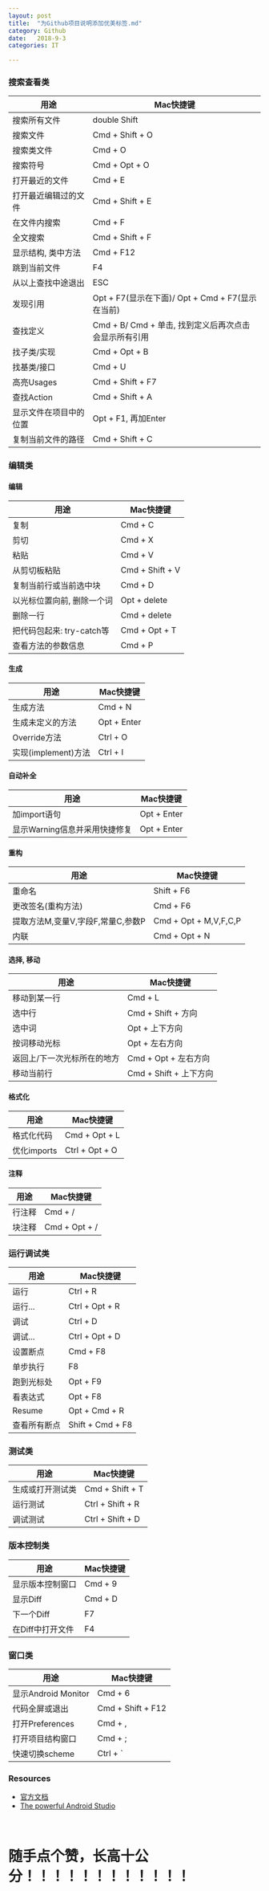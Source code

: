 ```yaml
---
layout: post
title:  "为Github项目说明添加优美标签.md"
category: Github
date:   2018-9-3 
categories: IT

---
```

### 搜索查看类

| 用途 | Mac快捷键 |
| --- | --- |
| 搜索所有文件 | double Shift |
| 搜索文件 | Cmd + Shift + O |
| 搜索类文件 | Cmd + O |
| 搜索符号 | Cmd + Opt + O |
| 打开最近的文件 | Cmd + E |
| 打开最近编辑过的文件 | Cmd + Shift + E |
| 在文件内搜索 | Cmd + F |
| 全文搜索 | Cmd + Shift + F |
| 显示结构, 类中方法 | Cmd + F12 |
| 跳到当前文件 | F4 |
| 从以上查找中途退出 | ESC |
| 发现引用 | Opt + F7(显示在下面)/ Opt + Cmd + F7(显示在当前) |
| 查找定义 | Cmd + B/ Cmd + 单击, 找到定义后再次点击会显示所有引用 |
| 找子类/实现 | Cmd + Opt + B |
| 找基类/接口 | Cmd + U |
| 高亮Usages | Cmd + Shift + F7 |
| 查找Action | Cmd + Shift + A |
| 显示文件在项目中的位置 | Opt + F1, 再加Enter |
| 复制当前文件的路径 | Cmd + Shift + C |

### 编辑类

#### 编辑

| 用途 | Mac快捷键 |
| --- | --- |
| 复制 | Cmd + C |
| 剪切 | Cmd + X |
| 粘贴 | Cmd + V |
| 从剪切板粘贴 | Cmd + Shift + V |
| 复制当前行或当前选中块 | Cmd + D |
| 以光标位置向前, 删除一个词 | Opt + delete |
| 删除一行 | Cmd + delete |
| 把代码包起来: try-catch等 | Cmd + Opt + T |
| 查看方法的参数信息 | Cmd + P |

#### 生成

| 用途 | Mac快捷键 |
| --- | --- |
| 生成方法 | Cmd + N |
| 生成未定义的方法 | Opt + Enter |
| Override方法 | Ctrl + O |
| 实现(implement)方法 | Ctrl + I |

#### 自动补全

| 用途 | Mac快捷键 |
| --- | --- |
| 加import语句 | Opt + Enter |
| 显示Warning信息并采用快捷修复 | Opt + Enter |

#### 重构

| 用途 | Mac快捷键 |
| --- | --- |
| 重命名 | Shift + F6 |
| 更改签名(重构方法) | Cmd + F6 |
| 提取方法M,变量V,字段F,常量C,参数P | Cmd + Opt + M,V,F,C,P |
| 内联 | Cmd + Opt + N |

#### 选择, 移动

| 用途 | Mac快捷键 |
| --- | --- |
| 移动到某一行 | Cmd + L |
| 选中行 | Cmd + Shift + 方向 |
| 选中词 | Opt + 上下方向 |
| 按词移动光标 | Opt + 左右方向 |
| 返回上/下一次光标所在的地方 | Cmd + Opt + 左右方向 |
| 移动当前行 | Cmd + Shift + 上下方向 |

#### 格式化

| 用途 | Mac快捷键 |
| --- | --- |
| 格式化代码 | Cmd + Opt + L |
| 优化imports | Ctrl + Opt + O |

#### 注释

| 用途 | Mac快捷键 |
| --- | --- |
| 行注释 | Cmd + / |
| 块注释 | Cmd + Opt + / |

### 运行调试类

| 用途 | Mac快捷键 |
| --- | --- |
| 运行 | Ctrl + R |
| 运行... | Ctrl + Opt + R |
| 调试 | Ctrl + D |
| 调试... | Ctrl + Opt + D |
| 设置断点 | Cmd + F8 |
| 单步执行 | F8 |
| 跑到光标处 | Opt + F9 |
| 看表达式 | Opt + F8 |
| Resume | Opt + Cmd + R |
| 查看所有断点 | Shift + Cmd + F8 |

### 测试类

| 用途 | Mac快捷键 |
| --- | --- |
| 生成或打开测试类 | Cmd + Shift + T |
| 运行测试 | Ctrl + Shift + R |
| 调试测试 | Ctrl + Shift + D |

### 版本控制类

| 用途 | Mac快捷键 |
| --- | --- |
| 显示版本控制窗口 | Cmd + 9 |
| 显示Diff | Cmd + D |
| 下一个Diff | F7 |
| 在Diff中打开文件 | F4 |

### 窗口类

| 用途 | Mac快捷键 |
| --- | --- |
| 显示Android Monitor | Cmd + 6 |
| 代码全屏或退出 | Cmd + Shift + F12 |
| 打开Preferences | Cmd + , |
| 打开项目结构窗口 | Cmd + ; |
| 快速切换scheme | Ctrl + ` |

### Resources

*   [官方文档](https://developer.android.com/studio/intro/keyboard-shortcuts.html)
*   [The powerful Android Studio](http://saulmm.github.io/the-powerful-android-studio)
<br/>  

# 随手点个赞，长高十公分！！！！！！！！！！！！
